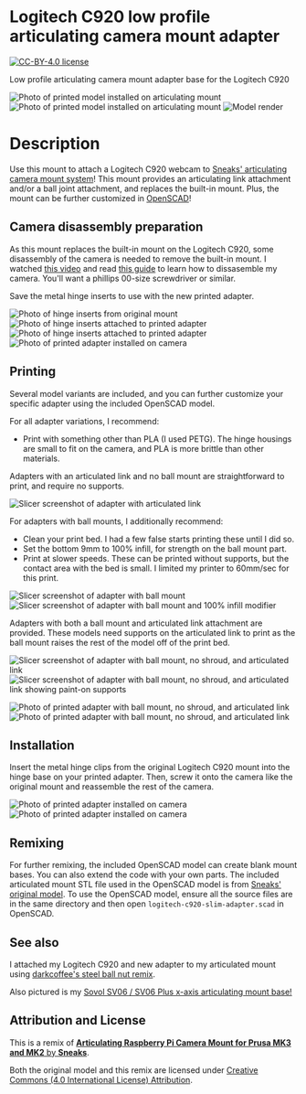 # Logitech C920 low profile articulating camera mount adapter

[![CC-BY-4.0 license][license-badge]][license]

Low profile articulating camera mount adapter base for the Logitech C920

![Photo of printed model installed on articulating mount](images/readme/photo-installed-1.jpg)
![Photo of printed model installed on articulating mount](images/readme/photo-installed-3.jpg)
![Model render](images/readme/demo.png)

# Description

Use this mount to attach a Logitech C920 webcam to
[Sneaks' articulating camera mount system][original-model-url]!
This mount provides an articulating link attachment and/or a ball joint
attachment, and replaces the built-in mount. Plus, the mount can be further
customized in [OpenSCAD][openscad]!

## Camera disassembly preparation

As this mount replaces the built-in mount on the Logitech C920, some disassembly
of the camera is needed to remove the built-in mount.
I watched [this video][c920-disassembly-video] and read
[this guide][c920-disassembly-guide] to learn how to dissasemble my camera.
You'll want a phillips 00-size screwdriver or similar.

Save the metal hinge inserts to use with the new printed adapter.

![Photo of hinge inserts from original mount](images/readme/photo-c920-hinge-inserts-1.jpg)
![Photo of hinge inserts attached to printed adapter](images/readme/photo-c920-hinge-inserts-2.jpg)
![Photo of hinge inserts attached to printed adapter](images/readme/photo-c920-hinge-inserts-3.jpg)
![Photo of printed adapter installed on camera](images/readme/photo-c920-hinge-inserts-4.jpg)

## Printing

Several model variants are included, and you can further customize your specific
adapter using the included OpenSCAD model.

For all adapter variations, I recommend:

* Print with something other than PLA (I used PETG). The hinge housings are
  small to fit on the camera, and PLA is more brittle than other materials.

Adapters with an articulated link and no ball mount are straightforward to
print, and require no supports.

![Slicer screenshot of adapter with articulated link](images/readme/slicer-screenshot-link.png)

For adapters with ball mounts, I additionally recommend:

* Clean your print bed. I had a few false starts printing these until I did so.
* Set the bottom 9mm to 100% infill, for strength on the ball mount part.
* Print at slower speeds. These can be printed without supports, but the contact
  area with the bed is small. I limited my printer to 60mm/sec for this print.

![Slicer screenshot of adapter with ball mount](images/readme/slicer-screenshot-ball.png)
![Slicer screenshot of adapter with ball mount and 100% infill modifier](images/readme/slicer-screenshot-ball-infill.png)

Adapters with both a ball mount and articulated link attachment are provided.
These models need supports on the articulated link to print as the ball mount
raises the rest of the model off of the print bed.

![Slicer screenshot of adapter with ball mount, no shroud, and articulated link](images/readme/slicer-screenshot-ball-noshroud-link.png)
![Slicer screenshot of adapter with ball mount, no shroud, and articulated link showing paint-on supports](images/readme/slicer-screenshot-ball-noshroud-link-supports.png)

![Photo of printed adapter with ball mount, no shroud, and articulated link](images/readme/photo-printed-ball-noshroud-link-1.jpg)
![Photo of printed adapter with ball mount, no shroud, and articulated link](images/readme/photo-printed-ball-noshroud-link-2.jpg)

## Installation

Insert the metal hinge clips from the original Logitech C920 mount into the
hinge base on your printed adapter. Then, screw it onto the camera like the
original mount and reassemble the rest of the camera.

![Photo of printed adapter installed on camera](images/readme/photo-adapter-attached-1.jpg)
![Photo of printed adapter installed on camera](images/readme/photo-adapter-attached-2.jpg)

## Remixing

For further remixing, the included OpenSCAD model can create blank mount bases.
You can also extend the code with your own parts. The included articulated mount
STL file used in the OpenSCAD model is from
[Sneaks' original model][original-model-url]. To use the OpenSCAD model, ensure
all the source files are in the same directory and then open
`logitech-c920-slim-adapter.scad` in OpenSCAD.

## See also

I attached my Logitech C920 and new adapter to my articulated mount using
[darkcoffee's steel ball nut remix][darkcoffee-ball-nut].

Also pictured is my
[Sovol SV06 / SV06 Plus x-axis articulating mount base!](/sovol-sv06-plus/xaxis-articulating-mount-right/)

## Attribution and License

This is a remix of
[**Articulating Raspberry Pi Camera Mount for Prusa MK3 and MK2** by **Sneaks**][original-model-url].

Both the original model and this remix are licensed under
[Creative Commons (4.0 International License) Attribution][license].

[c920-disassembly-guide]: https://www.ifixit.com/Guide/Logitech+C920+Webcam+Disassembly/115077
[c920-disassembly-video]: https://www.youtube.com/watch?v=a39iWgSwaBk
[darkcoffee-ball-nut]: https://www.printables.com/model/577816-steel-ballnut-for-articulating-raspberry-pi-camera
[license-badge]: /_static/license-badge-cc-by-4.0.svg
[license]: http://creativecommons.org/licenses/by/4.0/
[openscad]: https://openscad.org
[original-model-url]: https://www.printables.com/model/3407-articulating-raspberry-pi-camera-mount-for-prusa-m
